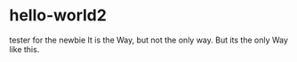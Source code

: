 # hello-world2
tester for the newbie
It is the Way, but not the only way. But its the only Way like this. 
